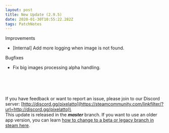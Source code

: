 ```yaml
---
layout: post
title: New Update (2.9.5)
date: 2020-01-30T10:55:22.282Z
tags: PatchNotes
---
```

<!--StartFragment-->

Improvements

* \[Internal] Add more logging when image is not found.



Bugfixes

* Fix big images processing alpha handling.

\
\
\
\
If you have feedback or want to report an issue, please join to our Discord server: [http://discord.gg/pixelatto](https://steamcommunity.com/linkfilter/?url=http://discord.gg/pixelatto)\
\
This update is released in the ***master*** branch. If you want to use an older app version, you can learn [how to change to a beta or legacy branch in steam here](https://steamcommunity.com/linkfilter/?url=https://steamcommunity.com/sharedfiles/filedetails/?id=1129108624).

<!--EndFragment-->